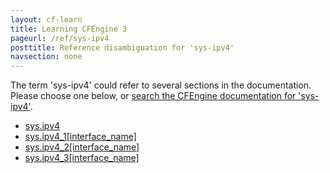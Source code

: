 ```yaml
---
layout: cf-learn
title: Learning CFEngine 3
pageurl: /ref/sys-ipv4
posttitle: Reference disambiguation for 'sys-ipv4'
navsection: none
---
```


The term 'sys-ipv4' could refer to several sections in the documentation. Please choose one below, or
[search the CFEngine documentation for 'sys-ipv4'](http://docs.cfengine.com/latest/search.html?q=sys-ipv4).

- [sys.ipv4](http://docs.cfengine.com/latest/reference-special-variables-sys.html#sys-ipv4)
- [sys.ipv4_1\[interface_name\]](http://docs.cfengine.com/latest/reference-special-variables-sys.html#sys-ipv4_1-interface_name)
- [sys.ipv4_2\[interface_name\]](http://docs.cfengine.com/latest/reference-special-variables-sys.html#sys-ipv4_2-interface_name)
- [sys.ipv4_3\[interface_name\]](http://docs.cfengine.com/latest/reference-special-variables-sys.html#sys-ipv4_3-interface_name)
